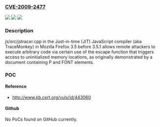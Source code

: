 ### [CVE-2009-2477](https://cve.mitre.org/cgi-bin/cvename.cgi?name=CVE-2009-2477)
![](https://img.shields.io/static/v1?label=Product&message=n%2Fa&color=blue)
![](https://img.shields.io/static/v1?label=Version&message=n%2Fa&color=blue)
![](https://img.shields.io/static/v1?label=Vulnerability&message=n%2Fa&color=brighgreen)

### Description

js/src/jstracer.cpp in the Just-in-time (JIT) JavaScript compiler (aka TraceMonkey) in Mozilla Firefox 3.5 before 3.5.1 allows remote attackers to execute arbitrary code via certain use of the escape function that triggers access to uninitialized memory locations, as originally demonstrated by a document containing P and FONT elements.

### POC

#### Reference
- http://www.kb.cert.org/vuls/id/443060

#### Github
No PoCs found on GitHub currently.

